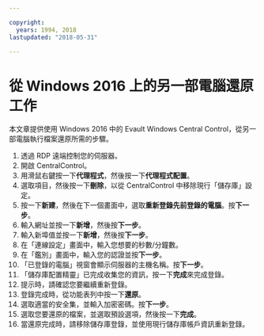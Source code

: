 ```yaml
---

copyright:
  years: 1994, 2018
lastupdated: "2018-05-31"

---
```


# 從 Windows 2016 上的另一部電腦還原工作 

本文章提供使用 Windows 2016 中的 Evault Windows Central Control，從另一部電腦執行檔案還原所需的步驟。 

1. 透過 RDP 遠端控制您的伺服器。
2. 開啟 CentralControl。
3. 用滑鼠右鍵按一下**代理程式**，然後按一下**代理程式配置**。
4. 選取項目，然後按一下**刪除**，以從 CentralControl 中移除現行「儲存庫」設定。
5. 按一下**新建**，然後在下一個畫面中，選取**重新登錄先前登錄的電腦**。按**下一步**。
6. 輸入網址並按一下**新增**，然後按**下一步**。
7. 輸入新埠值並按一下**新增**，然後按**下一步**。
8. 在「連線設定」畫面中，輸入您想要的秒數/分鐘數。 
9. 在「鑑別」畫面中，輸入您的認證並按**下一步**。
10. 「已登錄的電腦」視窗會顯示伺服器的主機名稱。按**下一步**。
11.	「儲存庫配置精靈」已完成收集您的資訊，按一下**完成**來完成登錄。
12. 提示時，請確認您要繼續重新登錄。
13. 登錄完成時，從功能表列中按一下**還原**。 
9.	選取適當的安全集，並輸入加密密碼。按**下一步**。
10.	選取您要還原的檔案，並選取預設選項，然後按一下**完成**。 
11.	當還原完成時，請移除儲存庫登錄，並使用現行儲存庫帳戶資訊重新登錄。 
